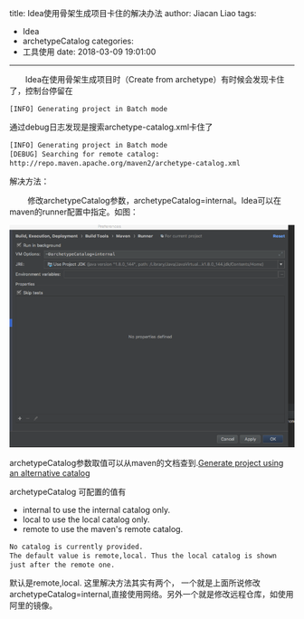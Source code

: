 title: Idea使用骨架生成项目卡住的解决办法
author: Jiacan Liao
tags:
  - Idea
  - archetypeCatalog
categories:
  - 工具使用
date: 2018-03-09 19:01:00
---
&emsp;&emsp;Idea在使用骨架生成项目时（Create from archetype）有时候会发现卡住了，控制台停留在

```
[INFO] Generating project in Batch mode
```

通过debug日志发现是搜索archetype-catalog.xml卡住了

```
[INFO] Generating project in Batch mode
[DEBUG] Searching for remote catalog: http://repo.maven.apache.org/maven2/archetype-catalog.xml
```
解决方法：

&emsp;&emsp; 修改archetypeCatalog参数，archetypeCatalog=internal。Idea可以在maven的runner配置中指定。如图：

![upload successful](/images/pasted-2.png)

archetypeCatalog参数取值可以从maven的文档查到.[Generate project using an alternative catalog
](http://maven.apache.org/archetype/maven-archetype-plugin/examples/generate-alternative-catalog.html)

archetypeCatalog 可配置的值有

- internal to use the internal catalog only.
- local to use the local catalog only.
- remote to use the maven's remote catalog.

```
No catalog is currently provided.
The default value is remote,local. Thus the local catalog is shown just after the remote one.
```

默认是remote,local. 这里解决方法其实有两个，
一个就是上面所说修改archetypeCatalog=internal,直接使用网络。另外一个就是修改远程仓库，如使用阿里的镜像。

